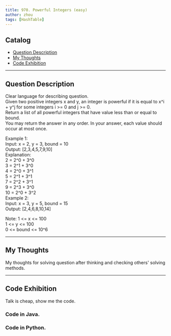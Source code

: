 ```yaml
---
title: 970. Powerful Integers (easy)                  
author: zhou      
tags: [HashTable]          
---
```


       

## Catalog  
+ [Question Description](#partI)
+ [My Thoughts](#partII)
+ [Code Exhibition](#partIII)

----------------------------------

## Question Description
Clear language for describing question.    
Given two positive integers x and y, an integer is powerful if it is equal to x^i + y^j for some integers i >= 0 and j >= 0.     
Return a list of all powerful integers that have value less than or equal to bound.     
You may return the answer in any order.  In your answer, each value should occur at most once.     

Example 1:     
Input: x = 2, y = 3, bound = 10    
Output: [2,3,4,5,7,9,10]    
Explanation:    
2 = 2^0 + 3^0   
3 = 2^1 + 3^0   
4 = 2^0 + 3^1   
5 = 2^1 + 3^1   
7 = 2^2 + 3^1   
9 = 2^3 + 3^0   
10 = 2^0 + 3^2    
Example 2:    
Input: x = 3, y = 5, bound = 15    
Output: [2,4,6,8,10,14]     

Note:
1 <= x <= 100   
1 <= y <= 100    
0 <= bound <= 10^6    


----------------------------------

## My Thoughts
My thoughts for solving question after thinking and checking others' solving methods.        








----------------------------------

## Code Exhibition
Talk is cheap, show me the code.    
### Code in Java.     



### Code in Python.   



